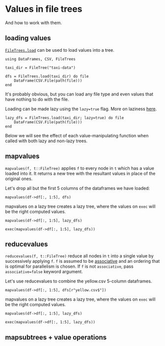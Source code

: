 # Values in file trees

And how to work with them.

## loading values

[`FileTrees.load`](/api/#load) can be used to load values into a tree.
```julia:dir1
using DataFrames, CSV, FileTrees

taxi_dir = FileTree("taxi-data")

dfs = FileTrees.load(taxi_dir) do file
    DataFrame(CSV.File(path(file)))
end
```

It's probably obvious, but you can load any file type and even values that have nothing to do with the file.

Loading can be made lazy using the `lazy=true` flag. More on laziness [here](/lazy-parallel/).
```julia:dir1
lazy_dfs = FileTrees.load(taxi_dir; lazy=true) do file
    DataFrame(CSV.File(path(file)))
end
```

Below we will see the effect of each value-manipulating function when called with both lazy and non-lazy trees.

## mapvalues

`mapvalues(f, t::FileTree)` applies `f` to every node in `t` which has a value loaded into it. It returns a new tree with the resultant values in place of the original ones.

Let's drop all but the first 5 columns of the dataframes we have loaded:
```julia:dir1
mapvalues(df->df[:, 1:5], dfs)
```

mapvalues on a lazy tree creates a lazy tree, where the values on `exec` will be the right computed values.
```julia:dir1
mapvalues(df->df[:, 1:5], lazy_dfs)
```

```julia:dir1
exec(mapvalues(df->df[:, 1:5], lazy_dfs))
```
## reducevalues

`reducevalues(f, t::FileTree)` reduce all nodes in `t` into a single value by successively applying `f`. `f` is assumed to be [associative](https://en.wikipedia.org/wiki/Associative_property) and an ordering that is optimal for parallelism is chosen. If `f` is not `associative`, pass `associative=false` keyword argument.

Let's use reducevalues to combine the yellow.csv 5-column dataframes.

```julia:dir1
mapvalues(df->df[:, 1:5], dfs[r"yellow.csv$"])
```

mapvalues on a lazy tree creates a lazy tree, where the values on `exec` will be the right computed values.
```julia:dir1
mapvalues(df->df[:, 1:5], lazy_dfs)
```

```julia:dir1
exec(mapvalues(df->df[:, 1:5], lazy_dfs))
```

## mapsubtrees + value operations
